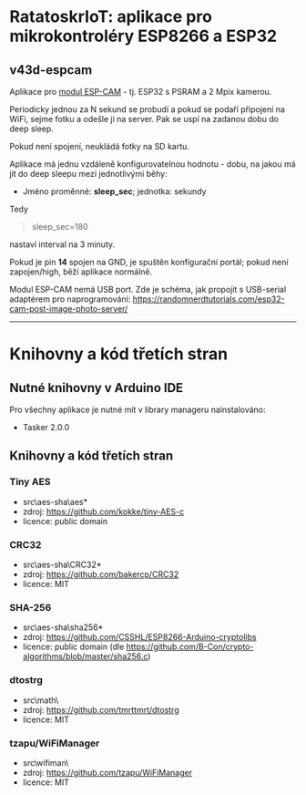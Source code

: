 # RatatoskrIoT: aplikace pro mikrokontroléry ESP8266 a ESP32

## **v43d-espcam**
Aplikace pro [modul ESP-CAM](https://www.banggood.com/ESP32-CAM-WiFi-+-bluetooth-Camera-Module-Development-Board-ESP32-With-Camera-Module-OV2640-IPEX-2_4G-SMA-Anten-p-1549751.html?p=FY1402881924201411VQ&zf=881924) - tj. ESP32 s PSRAM a 2 Mpix kamerou.

Periodicky jednou za N sekund se probudí a pokud se podaří připojení na WiFi, sejme fotku a odešle ji na server. Pak se uspí na zadanou dobu do deep sleep.

Pokud není spojení, neukládá fotky na SD kartu.

Aplikace má jednu vzdáleně konfigurovatelnou hodnotu - dobu, na jakou má jít do deep sleepu mezi jednotlivými běhy:
- Jméno proměnné: **sleep_sec**; jednotka: sekundy

Tedy
>  sleep_sec=180

nastaví interval na 3 minuty.


Pokud je pin **14** spojen na GND, je spuštěn konfigurační portál; pokud není zapojen/high, běží aplikace normálně.

Modul ESP-CAM nemá USB port. Zde je schéma, jak propojit s USB-serial adaptérem pro naprogramování: https://randomnerdtutorials.com/esp32-cam-post-image-photo-server/

---

# Knihovny a kód třetích stran

## Nutné knihovny v Arduino IDE
Pro všechny aplikace je nutné mít v library manageru nainstalováno:
- Tasker 2.0.0

## Knihovny a kód třetích stran 

### Tiny AES
- src\aes-sha\aes*
- zdroj: https://github.com/kokke/tiny-AES-c
- licence: public domain

### CRC32
- src\aes-sha\CRC32*
- zdroj: https://github.com/bakercp/CRC32
- licence: MIT

### SHA-256
- src\aes-sha\sha256*
- zdroj: https://github.com/CSSHL/ESP8266-Arduino-cryptolibs
- licence: public domain (dle https://github.com/B-Con/crypto-algorithms/blob/master/sha256.c)

### dtostrg
- src\math\
- zdroj: https://github.com/tmrttmrt/dtostrg
- licence: MIT

### tzapu/WiFiManager
- src\wifiman\
- zdroj: https://github.com/tzapu/WiFiManager
- licence: MIT















